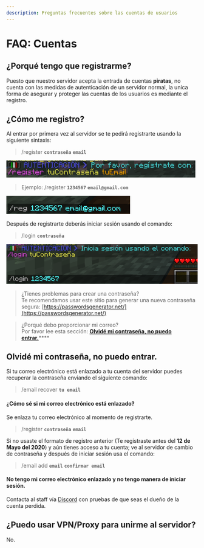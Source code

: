 ```yaml
---
description: Preguntas frecuentes sobre las cuentas de usuarios
---
```


# FAQ: Cuentas

## ¿Porqué tengo que registrarme?

Puesto que nuestro servidor acepta la entrada de cuentas **piratas**, no cuenta con las medidas de autenticación de un servidor normal, la unica forma de asegurar y proteger las cuentas de los usuarios es mediante el registro.

## ¿Cómo me registro?

Al entrar por primera vez al servidor se te pedirá registrarte usando la siguiente sintaxis:

> /register **`contraseña`** **`email`**

![](../.gitbook/assets/image.png)

> Ejemplo: /register **`1234567`** **`email@gmail.com`**

![Puedes usar /reg como abreviaci&#xF3;n de /register](../.gitbook/assets/image%20%281%29.png)

Después de registrarte deberás iniciar sesión usando el comando:

> /login **`contraseña`**

![](../.gitbook/assets/image%20%282%29.png)

> ¿Tienes problemas para crear una contraseña?  
> Te recomendamos usar este sitio para generar una nueva contraseña segura: [https://passwordsgenerator.net/](https://passwordsgenerator.net/)

> ¿Porqué debo proporcionar mi correo?  
> Por favor lee esta sección: [**Olvidé mi contraseña, no puedo entrar.**](https://wiki.mxball.net/faq/preguntas-frequentes#olvide-mi-contrasena-no-puedo-entrar)\*\*\*\*

## Olvidé mi contraseña, no puedo entrar.

Si tu correo electrónico está enlazado a tu cuenta del servidor puedes recuperar la contraseña enviando el siguiente comando:

> /email recover **`tu email`**

#### ¿Cómo sé si mi correo electrónico está enlazado?

Se enlaza tu correo electrónico al momento de registrarte.

> /register **`contraseña`** **`email`**

Si no usaste el formato de registro anterior \(Te registraste antes del **12 de Mayo del 2020**\) y aún tienes acceso a tu cuenta; ve al servidor de cambio de contraseña y después de iniciar sesión usa el comando:

> /email add **`email`** **`confirmar email`**

#### No tengo mi correo electrónico enlazado y no tengo manera de iniciar sesión.

Contacta al staff vía [Discord](https://discord.mxball.net) con pruebas de que seas el dueño de la cuenta perdida.

## ¿Puedo usar VPN/Proxy para unirme al servidor?

No.

## 

